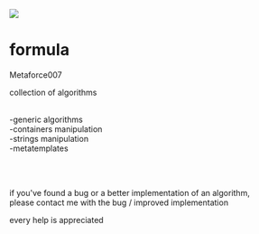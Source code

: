 <image src="http://i.imgur.com/TxOLM6f.png"></image>

# formula<br/>
Metaforce007<br/>

collection of algorithms

<br/>-generic algorithms
<br/>-containers manipulation
<br/>-strings manipulation
<br/>-metatemplates

<br/><br/>

if you've found a bug or a better implementation of an algorithm,<br/>
please contact me with the bug / improved implementation<br/>

every help is appreciated
